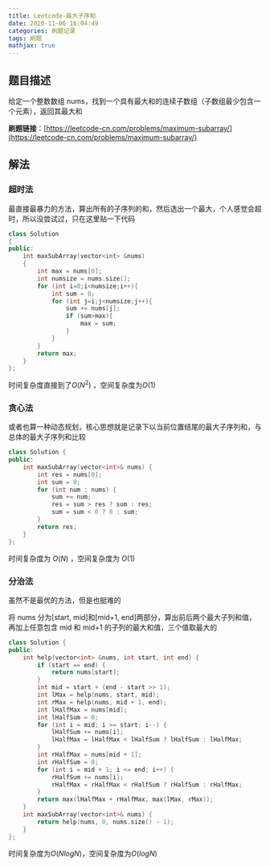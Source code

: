 ```yaml
---
title: Leetcode-最大子序和
date: 2020-11-06 16:04:49
categories: 刷题记录
tags: 刷题
mathjax: true
---
```


## 题目描述

给定一个整数数组 nums，找到一个具有最大和的连续子数组（子数组最少包含一个元素），返回其最大和

**刷题链接**：[https://leetcode-cn.com/problems/maximum-subarray/](https://leetcode-cn.com/problems/maximum-subarray/)

<!--more-->

## 解法

### 超时法

最直接最暴力的方法，算出所有的子序列的和，然后选出一个最大，个人感觉会超时，所以没尝试过，只在这里贴一下代码

```C++
class Solution
{
public:
    int maxSubArray(vector<int> &nums)
    {
        int max = nums[0];
        int numsize = nums.size();
        for (int i=0;i<numsize;i++){
            int sum = 0;
            for (int j=i;j<numsize;j++){
                sum += nums[j];
                if (sum>max){
                    max = sum;
                }
            }
        }
        return max;
    }
};
```

时间复杂度直接到了$O(N^2)$ ，空间复杂度为$O(1)$

### 贪心法

或者也算一种动态规划，核心思想就是记录下以当前位置结尾的最大子序列和，与总体的最大子序列和比较

```C++
class Solution {
public:
    int maxSubArray(vector<int>& nums) {
        int res = nums[0];
        int sum = 0;
        for (int num : nums) {
            sum += num;
            res = sum > res ? sum : res;
            sum = sum < 0 ? 0 : sum;
        }
        return res;
    }
};
```

时间复杂度为 $O(N)$ ，空间复杂度为 $O(1)$

### 分治法

虽然不是最优的方法，但是也挺难的

将 nums 分为[start, mid]和[mid+1, end]两部分，算出前后两个最大子列和值，再加上任意包含 mid 和 mid+1 的子列的最大和值，三个值取最大的

```C++
class Solution {
public:
    int help(vector<int> &nums, int start, int end) {
        if (start == end) {
            return nums[start];
        }
        int mid = start + (end - start >> 1);
        int lMax = help(nums, start, mid);
        int rMax = help(nums, mid + 1, end);
        int lHalfMax = nums[mid];
        int lHalfSum = 0;
        for (int i = mid; i >= start; i--) {
            lHalfSum += nums[i];
            lHalfMax = lHalfMax < lHalfSum ? lHalfSum : lHalfMax;
        }
        int rHalfMax = nums[mid + 1];
        int rHalfSum = 0;
        for (int i = mid + 1; i <= end; i++) {
            rHalfSum += nums[i];
            rHalfMax = rHalfMax < rHalfSum ? rHalfSum : rHalfMax;
        }
        return max(lHalfMax + rHalfMax, max(lMax, rMax));
    }
    int maxSubArray(vector<int>& nums) {
        return help(nums, 0, nums.size() - 1);
    }
};
```

时间复杂度为$O(NlogN)$，空间复杂度为$O(logN)$
